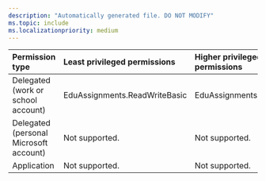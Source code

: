 ```yaml
---
description: "Automatically generated file. DO NOT MODIFY"
ms.topic: include
ms.localizationpriority: medium
---
```


|Permission type|Least privileged permissions|Higher privileged permissions|
|:---|:---|:---|
|Delegated (work or school account)|EduAssignments.ReadWriteBasic|EduAssignments.ReadWrite|
|Delegated (personal Microsoft account)|Not supported.|Not supported.|
|Application|Not supported.|Not supported.|

